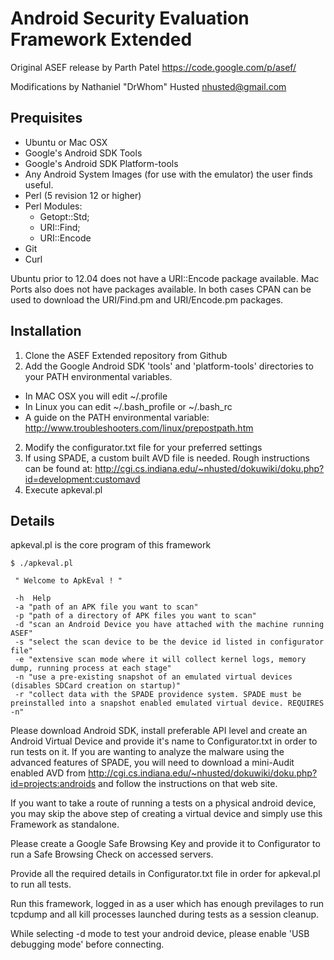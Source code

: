 # Android Security Evaluation Framework Extended #

Original ASEF release by Parth Patel <https://code.google.com/p/asef/>

Modifications by Nathaniel "DrWhom" Husted <nhusted@gmail.com>

## Prequisites ##
* Ubuntu or Mac OSX
* Google's Android SDK Tools
* Google's Android SDK Platform-tools
* Any Android System Images (for use with the emulator) the user finds useful.
* Perl (5 revision 12 or higher)
* Perl Modules: 
  * Getopt::Std;
  * URI::Find;
  * URI::Encode
* Git
* Curl

Ubuntu prior to 12.04 does not have a URI::Encode package available. Mac Ports also does not have packages available. In both cases CPAN can be used to download the URI/Find.pm and URI/Encode.pm packages.

## Installation ##

1. Clone the ASEF Extended repository from Github
2. Add the Google Android SDK 'tools' and 'platform-tools' directories to your PATH environmental variables.
  * In MAC OSX you will edit ~/.profile
  * In Linux you can edit ~/.bash\_profile or ~/.bash\_rc
  * A guide on the PATH environmental variable: http://www.troubleshooters.com/linux/prepostpath.htm
2. Modify the configurator.txt file for your preferred settings
3. If using SPADE, a custom built AVD file is needed. Rough instructions can be found at:  http://cgi.cs.indiana.edu/~nhusted/dokuwiki/doku.php?id=development:customavd
4. Execute apkeval.pl

## Details ##

apkeval.pl is the core program of this framework

    $ ./apkeval.pl

     " Welcome to ApkEval ! "

     -h  Help
     -a "path of an APK file you want to scan"
     -p "path of a directory of APK files you want to scan"
     -d "scan an Android Device you have attached with the machine running ASEF"
     -s "select the scan device to be the device id listed in configurator file"
     -e "extensive scan mode where it will collect kernel logs, memory dump, running process at each stage"
     -n "use a pre-existing snapshot of an emulated virtual devices (disables SDCard creation on startup)"
     -r "collect data with the SPADE providence system. SPADE must be preinstalled into a snapshot enabled emulated virtual device. REQUIRES -n"

Please download Android SDK, install preferable API level and create an Android Virtual Device and provide it's name to Configurator.txt in order to run tests on it. If you are wanting to analyze the malware using the advanced features of SPADE, you will need to download a mini-Audit enabled AVD from http://cgi.cs.indiana.edu/~nhusted/dokuwiki/doku.php?id=projects:androids and follow the instructions on that web site.

If you want to take a route of running a tests on a physical android device, you may skip the above step of creating a virtual device and simply use this Framework as standalone.

Please create a Google Safe Browsing Key and provide it to Configurator to run a Safe Browsing Check on accessed servers.

Provide all the required details in Configurator.txt file in order for apkeval.pl to run all tests.

Run this framework, logged in as a user which has enough previlages to run tcpdump and all kill processes launched during tests as a session cleanup.

While selecting -d mode to test your android device, please enable 'USB debugging mode' before connecting.
